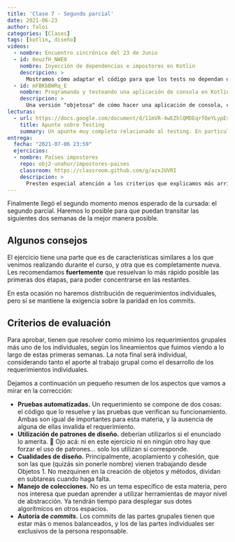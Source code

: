 ```yaml
---
title: 'Clase 7 - Segundo parcial'
date: 2021-06-23
author: faloi
categories: [Clases]
tags: [kotlin, diseño]
videos:
  - nombre: Encuentro sincrónico del 23 de Junio
  - id: 0euzfH_NWE0
    nombre: Inyección de dependencias e impostores en Kotlin
    descripcion: >
      Mostramos cómo adaptar el código para que los tests no dependan de ningún servicio externo.
  - id: mFBKbBWRq_E
    nombre: Programando y testeando una aplicación de consola en Kotlin
    descripcion: >
      Una versión "objetosa" de cómo hacer una aplicación de consola, con tests incluidos.
lecturas:
  - url: https://docs.google.com/document/d/11mVR-4wEZhlQMDEqrfQeYLypEsrSqXv98dr78SA0Oq4/edit#heading=h.5bqwe0zgcgud
    title: Apunte sobre Testing
    summary: Un apunte muy completo relacionado al testing. En particular nos interesa que lean la sección **9. Impostores**, pero no vendría mal ojearlo completo.
entrega:
  fecha: "2021-07-06 23:59"
  ejercicios:
  - nombre: Países impostores
    repo: obj2-unahur/impostores-paises
    classroom: https://classroom.github.com/g/azxJUVRI
    descripcion: >
      Presten especial atención a los criterios que explicamos más arriba.
---
```


Finalmente llegó el segundo momento menos esperado de la cursada: el segundo parcial. Haremos lo posible para que puedan transitar las siguientes dos semanas de la mejor manera posible.

## Algunos consejos

El ejercicio tiene una parte que es de características similares a los que venimos realizando durante el curso, y otra que es completamente nueva. Les recomendamos **fuertemente** que resuelvan lo más rápido posible las primeras dos étapas, para poder concentrarse en las restantes.

En esta ocasión no haremos distribución de requerimientos individuales, pero sí se mantiene la exigencia sobre la paridad en los commits.

## Criterios de evaluación

Para aprobar, tienen que resolver como mínimo los requerimientos grupales más uno de los individuales, según los lineamientos que fuimos viendo a lo largo de estas primeras semanas. La nota final será individual, considerando tanto el aporte al trabajo grupal como el desarrollo de los requerimientos individuales.

Dejamos a continuación un pequeño resumen de los aspectos que vamos a mirar en la corrección:

* **Pruebas automatizadas.** Un requerimiento se compone de dos cosas: el código que lo resuelve y las pruebas que verifican su funcionamiento. Ambas son igual de importantes para esta materia, y la ausencia de alguna de ellas invalida el requerimiento.
* **Utilización de patrones de diseño.** deberían utilizarlos si el enunciado lo amerita. :eyes: Ojo acá: ni en este ejercicio ni en ningún otro hay que forzar el uso de patrones... solo los utilizan si corresponde.
* **Cualidades de diseño.** Principalmente, acoplamiento y cohesión, que son las que (quizás sin ponerle nombre) vienen trabajando desde Objetos 1. No mezquinen en la creación de objetos y métodos, dividan en subtareas cuando haga falta.
* **Manejo de colecciones.** No es un tema específico de esta materia, pero nos interesa que puedan aprender a utilizar herramientas de mayor nivel de abstracción. Ya tendrán tiempo para desplegar sus dotes algorítmicos en otros espacios.
* **Autoría de _commits_.** Los commits de las partes grupales tienen que estar más o menos balanceados, y los de las partes individuales ser exclusivos de la persona responsable.
